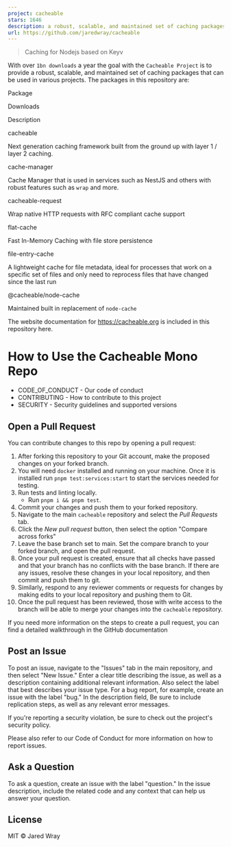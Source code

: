```yaml
---
project: cacheable
stars: 1646
description: a robust, scalable, and maintained set of caching packages
url: https://github.com/jaredwray/cacheable
---
```


> Caching for Nodejs based on Keyv

With over `1bn downloads` a year the goal with the `Cacheable Project` is to provide a robust, scalable, and maintained set of caching packages that can be used in various projects. The packages in this repository are:

Package

Downloads

Description

cacheable

Next generation caching framework built from the ground up with layer 1 / layer 2 caching.

cache-manager

Cache Manager that is used in services such as NestJS and others with robust features such as `wrap` and more.

cacheable-request

Wrap native HTTP requests with RFC compliant cache support

flat-cache

Fast In-Memory Caching with file store persistence

file-entry-cache

A lightweight cache for file metadata, ideal for processes that work on a specific set of files and only need to reprocess files that have changed since the last run

@cacheable/node-cache

Maintained built in replacement of `node-cache`

The website documentation for https://cacheable.org is included in this repository here.

How to Use the Cacheable Mono Repo
==================================

-   CODE\_OF\_CONDUCT - Our code of conduct
-   CONTRIBUTING - How to contribute to this project
-   SECURITY - Security guidelines and supported versions

Open a Pull Request
-------------------

You can contribute changes to this repo by opening a pull request:

1.  After forking this repository to your Git account, make the proposed changes on your forked branch.
2.  You will need `docker` installed and running on your machine. Once it is installed run `pnpm test:services:start` to start the services needed for testing.
3.  Run tests and linting locally.
    -   Run `pnpm i && pnpm test`.
4.  Commit your changes and push them to your forked repository.
5.  Navigate to the main `cacheable` repository and select the _Pull Requests_ tab.
6.  Click the _New pull request_ button, then select the option "Compare across forks"
7.  Leave the base branch set to main. Set the compare branch to your forked branch, and open the pull request.
8.  Once your pull request is created, ensure that all checks have passed and that your branch has no conflicts with the base branch. If there are any issues, resolve these changes in your local repository, and then commit and push them to git.
9.  Similarly, respond to any reviewer comments or requests for changes by making edits to your local repository and pushing them to Git.
10.  Once the pull request has been reviewed, those with write access to the branch will be able to merge your changes into the `cacheable` repository.

If you need more information on the steps to create a pull request, you can find a detailed walkthrough in the GitHub documentation

Post an Issue
-------------

To post an issue, navigate to the "Issues" tab in the main repository, and then select "New Issue." Enter a clear title describing the issue, as well as a description containing additional relevant information. Also select the label that best describes your issue type. For a bug report, for example, create an issue with the label "bug." In the description field, Be sure to include replication steps, as well as any relevant error messages.

If you're reporting a security violation, be sure to check out the project's security policy.

Please also refer to our Code of Conduct for more information on how to report issues.

Ask a Question
--------------

To ask a question, create an issue with the label "question." In the issue description, include the related code and any context that can help us answer your question.

License
-------

MIT © Jared Wray
